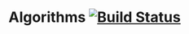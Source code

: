 # Algorithms [![Build Status](https://travis-ci.org/isendel/algorithms.svg?branch=master)](https://travis-ci.org/isendel/algorithms)

